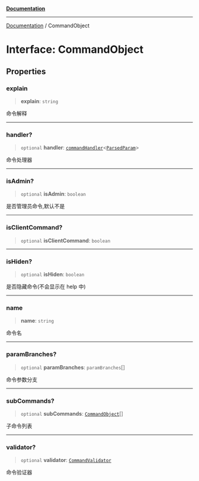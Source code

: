 [**Documentation**](../README.md)

---

[Documentation](../globals.md) / CommandObject

# Interface: CommandObject

## Properties

### explain

> **explain**: `string`

命令解释

---

### handler?

> `optional` **handler**: [`commandHandler`](../type-aliases/commandHandler.md)\<[`ParsedParam`](ParsedParam.md)\>

命令处理器

---

### isAdmin?

> `optional` **isAdmin**: `boolean`

是否管理员命令,默认不是

---

### isClientCommand?

> `optional` **isClientCommand**: `boolean`

---

### isHiden?

> `optional` **isHiden**: `boolean`

是否隐藏命令(不会显示在 help 中)

---

### name

> **name**: `string`

命令名

---

### paramBranches?

> `optional` **paramBranches**: `paramBranches`[]

命令参数分支

---

### subCommands?

> `optional` **subCommands**: [`CommandObject`](CommandObject.md)[]

子命令列表

---

### validator?

> `optional` **validator**: [`CommandValidator`](CommandValidator.md)

命令验证器

